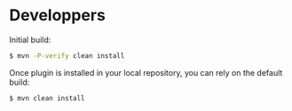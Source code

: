 # Developpers

Initial build:

```bash
$ mvn -P-verify clean install
```

Once plugin is installed in your local repository, you can rely on the default build:

```bash
$ mvn clean install
```
